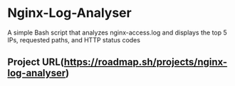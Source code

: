 # Nginx-Log-Analyser
A simple Bash script that analyzes nginx-access.log and displays the top 5 IPs, requested paths, and HTTP status codes
## Project URL(https://roadmap.sh/projects/nginx-log-analyser)
